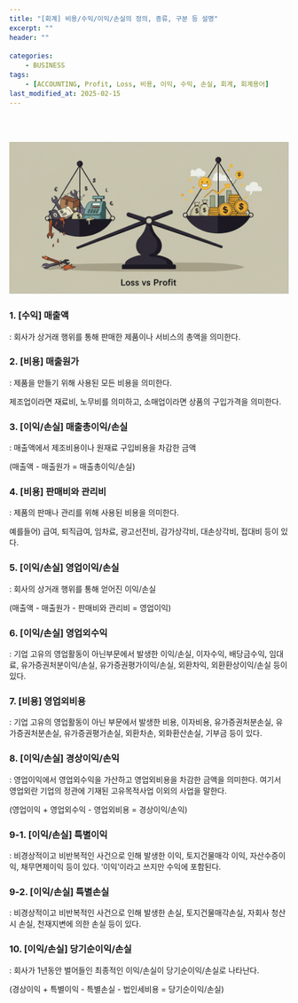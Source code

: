```yaml
---
title: "[회계] 비용/수익/이익/손실의 정의, 종류, 구분 등 설명"
excerpt: ""
header: ""

categories:
    - BUSINESS
tags:
    - [ACCOUNTING, Profit, Loss, 비용, 이익, 수익, 손실, 회계, 회계용어]
last_modified_at: 2025-02-15
---
```

<br><br>

![0](/upload/2025-02-15-비용수익이익손실의_정의,_종류,_구분_등_설명.md/0.png)



### 1. [수익] 매출액

: 회사가 상거래 행위를 통해 판매한 제품이나 서비스의 총액을 의미한다.



### 2. [비용] 매출원가

: 제품을 만들기 위해 사용된 모든 비용을 의미한다.

제조업이라면 재료비, 노무비를 의미하고, 소매업이라면 상품의 구입가격을 의미한다.



### 3. [이익/손실] 매출총이익/손실

: 매출액에서 제조비용이나 원재료 구입비용을 차감한 금액

(매출액 - 매출원가 = 매출총이익/손실)



### 4. [비용] 판매비와 관리비

: 제품의 판매나 관리를 위해 사용된 비용을 의미한다.

예를들어) 급여, 퇴직급여, 임차료, 광고선전비, 감가상각비, 대손상각비, 접대비 등이 있다.



### 5. [이익/손실] 영업이익/손실

: 회사의 상거래 행위를 통해 얻어진 이익/손실

(매출액 - 매출원가 - 판매비와 관리비 = 영업이익)



### 6. [이익/손실] 영업외수익

: 기업 고유의 영업활동이 아닌부문에서 발생한 이익/손실, 이자수익, 배당금수익, 임대료, 유가증권처분이익/손실, 유가증권평가이익/손실, 외환차익, 외환환상이익/손실 등이 있다.



### 7. [비용] 영업외비용

: 기업 고유의 영업활동이 아닌 부문에서 발생한 비용, 이자비용, 유가증권처분손실, 유가증권처분손실, 유가증권평가손실, 외환차손, 외화환산손실, 기부금 등이 있다.



### 8. [이익/손실] 경상이익/손익

: 영업이익에서 영업외수익을 가산하고 영업외비용을 차감한 금액을 의미한다. 여기서 영업외란 기업의 정관에 기재된 고유목적사업 이외의 사업을 말한다.

(영업이익 + 영업외수익 - 영업외비용 =  경상이익/손익)



### 9-1. [이익/손실] 특별이익

: 비경상적이고 비반복적인 사건으로 인해 발생한 이익, 토지건물매각 이익, 자산수증이익, 채무면제이익 등이 있다. ‘이익’이라고 쓰지만 수익에 포함된다.



### 9-2. [이익/손실] 특별손실

: 비경상적이고 비반복적인 사건으로 인해 발생한 손실, 토지건물매각손실, 자회사 청산시 손실, 천재지변에 의한 손실 등이 있다.



### 10. [이익/손실] 당기순이익/손실

: 회사가 1년동안 벌어들인 최종적인 이익/손실이 당기순이익/손실로 나타난다.

(경상이익 + 특별이익 - 특별손실 - 법인세비용 = 당기순이익/손실)

